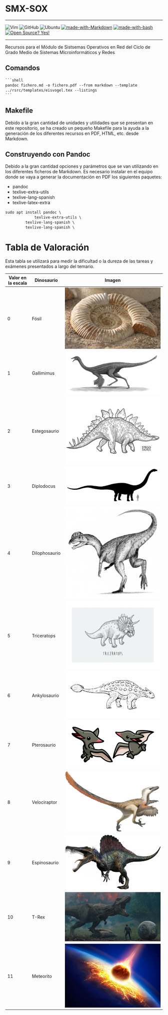 
# SMX-SOX

---

![Vim](https://img.shields.io/badge/VIM-%2311AB00.svg?style=for-the-badge&logo=vim&logoColor=white)
![GitHub](https://img.shields.io/badge/github-%23121011.svg?style=for-the-badge&logo=github&logoColor=white)
![Ubuntu](https://img.shields.io/badge/Ubuntu-E95420?style=for-the-badge&logo=ubuntu&logoColor=white)
[![made-with-Markdown](https://img.shields.io/badge/Made%20with-Markdown-1f425f.svg)](http://commonmark.org)
[![made-with-bash](https://img.shields.io/badge/Made%20with-Bash-1f425f.svg)](https://www.gnu.org/software/bash/)
[![Open Source? Yes!](https://badgen.net/badge/Open%20Source%20%3F/Yes%21/blue?icon=github)](https://github.com/Naereen/badges/)

---


Recursos para el Módulo de Sistsemas Operativos en Red del Ciclo de Grado Medio de Sistemas Microinformáticos y Redes

## Comandos 

	```shell
	pandoc fichero.md -o fichero.pdf --from markdown --template ../rsrc/templates/eisvogel.tex --listings
	```


## Makefile

Debido a la gran cantidad de unidades y utilidades que se presentan en este repositorio, se ha creado un pequeño Makefile para la ayuda a la generación de los diferentes recursos en PDF, HTML, etc. desde Markdown.

## Construyendo con Pandoc

Debido a la gran cantidad opciones y parámetros que se van utilizando en los diferentes ficheros de Markdown. Es necesario instalar en el equipo donde se vaya a generar la documentación en PDF los siguientes paquetes:

* pandoc
* texlive-extra-utils
* texlive-lang-spanish 
* texlive-latex-extra

```shell
sudo apt install pandoc \
	         texlive-extra-utils \
		 texlive-lang-spanish \
		 texlive-lang-spanish \
```



# Tabla de Valoración

Esta tabla se utilizará para medir la dificultad o la dureza de las tareas y exámenes presentados a largo del temario.


| Valor en la escala | Dinosaurio | Imagen |
| ------------------ | -----------| ------ |
| 0 | Fósil | ![Fosil](rsrc/imgs/fosil.jpg)
| 1 | Gallimimus | ![Gallimimus](rsrc/imgs/Gallimimus.jpg) |
| 2 | Estegosaurio | ![Estegosaurio](rsrc/imgs/estegosaurio.jpg) |
| 3 | Diplodocus | ![Diplodocus](rsrc/imgs/diplodocus.jpg) |
| 4 | Dilophosaurio | ![Dilophousario](rsrc/imgs/dilophosaurus.jpg) |
| 5 | Triceratops | ![Triceratops](rsrc/imgs/triceratops.png) |
| 6 | Ankylosaurio  | ![Ankylosaurio](rsrc/imgs/ankylosaurio.jpg) |
| 7 | Pterosaurio | ![Pterosaurio](rsrc/imgs/pterodactyl.png)| 
| 8 | Velociraptor | ![Velociraptor](rsrc/imgs/Velociraptor.png)|
| 9 | Espinosaurio | ![Espinosaurio](rsrc/imgs/spino_large.png)|
| 10 | T-Rex | ![T-Rex](rsrc/imgs/trex.jpg)|
| 11 | Meteorito | ![Meteorito](rsrc/imgs/meteorito.png) |






